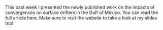 This past week I presented the newly published work on the impacts of convergences on surface drifters in the Gulf of Mexico. You can read the full article here. Make sure to visit the website to take a look at my slides too!
